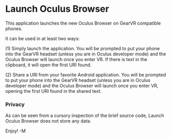 # Launch Oculus Browser

This application launches the new Oculus Browser on GearVR compatible phones.

It can be used in at least two ways:

(1)
Simply launch the application.
You will be prompted to put your phone into the GearVR headset
(unless you are in Oculus developer mode)
and the Oculus Browser will launch once you enter VR.
If there is text in the clipboard, it will open the first URI found.

(2)
Share a URI from your favorite Android application.
You will be prompted to put your phone into the GearVR headset
(unless you are in Oculus developer mode)
and the Oculus Browser will launch once you enter VR,
opening the first URI found in the shared text.

### Privacy

As can be seen from a cursory inspection of the brief source code,
Launch Oculus Browser does not store any data.

Enjoy!
-M

